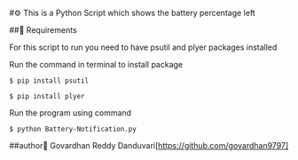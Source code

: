 #⚙️ This is a Python Script which shows the battery percentage left

##🌟 Requirements

For this script to run you need to have psutil and plyer packages installed 

Run the command in terminal to install package

```
$ pip install psutil
```
```
$ pip install plyer
```
Run the program using command

``` 
$ python Battery-Notification.py
```

##author🤖 
Govardhan Reddy Danduvari[https://github.com/govardhan9797]
